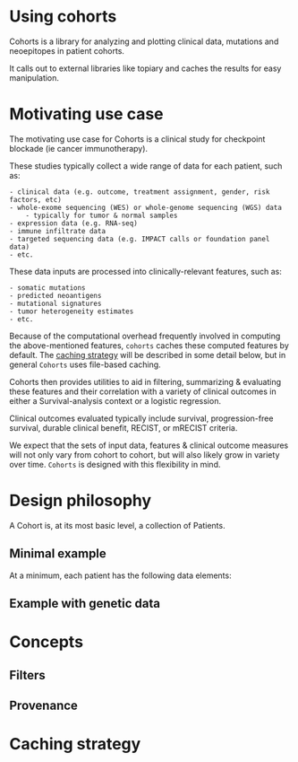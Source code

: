 
# Using cohorts

Cohorts is a library for analyzing and plotting clinical data, mutations and neoepitopes in patient cohorts.

It calls out to external libraries like topiary and caches the results for easy manipulation.


# Motivating use case

The motivating use case for Cohorts is a clinical study for checkpoint blockade (ie cancer immunotherapy).

These studies typically collect a wide range of data for each patient, such as:

    - clinical data (e.g. outcome, treatment assignment, gender, risk factors, etc)
    - whole-exome sequencing (WES) or whole-genome sequencing (WGS) data
        - typically for tumor & normal samples
    - expression data (e.g. RNA-seq)
    - immune infiltrate data 
    - targeted sequencing data (e.g. IMPACT calls or foundation panel data)
    - etc.

These data inputs are processed into clinically-relevant features, such as:

    - somatic mutations
    - predicted neoantigens
    - mutational signatures
    - tumor heterogeneity estimates
    - etc.

Because of the computational overhead frequently involved in computing the above-mentioned 
features, `cohorts` caches these computed features by default. The [caching strategy](#Caching_Strategy)
will be described in some detail below, but in general `Cohorts` uses file-based caching.

Cohorts then provides utilities to aid in filtering, summarizing & evaluating these features and 
their correlation with a variety of clinical outcomes in either a Survival-analysis context or 
a logistic regression. 

Clinical outcomes evaluated typically include survival, progression-free survival, durable clinical 
benefit, RECIST, or mRECIST criteria.  

We expect that the sets of input data, features & clinical outcome measures will not only 
vary from cohort to cohort, but will also likely grow in variety over time. `Cohorts` is designed
with this flexibility in mind.


# Design philosophy

A Cohort is, at its most basic level, a collection of Patients.

## Minimal example

At a minimum, each patient has the following data elements: 

## Example with genetic data

# Concepts

## Filters

## Provenance

# Caching strategy

